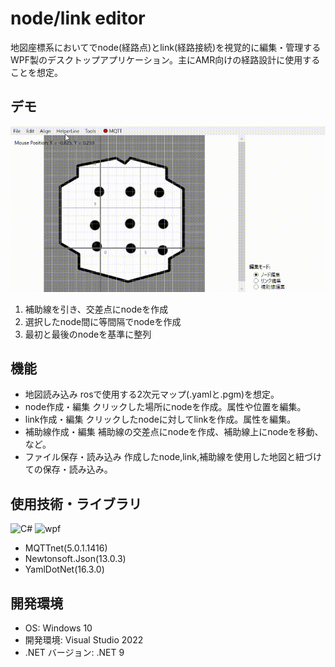 # node/link editor

地図座標系においてでnode(経路点)とlink(経路接続)を視覚的に編集・管理するWPF製のデスクトップアプリケーション。主にAMR向けの経路設計に使用することを想定。

## デモ

![デモ](images/demo.gif)

1. 補助線を引き、交差点にnodeを作成
2. 選択したnode間に等間隔でnodeを作成
3. 最初と最後のnodeを基準に整列

## 機能

- 地図読み込み
  rosで使用する2次元マップ(.yamlと.pgm)を想定。
- node作成・編集
  クリックした場所にnodeを作成。属性や位置を編集。
- link作成・編集
  クリックしたnodeに対してlinkを作成。属性を編集。
- 補助線作成・編集
  補助線の交差点にnodeを作成、補助線上にnodeを移動、など。
- ファイル保存・読み込み
  作成したnode,link,補助線を使用した地図と紐づけての保存・読み込み。

## 使用技術・ライブラリ

![C#](https://img.shields.io/badge/C%23-239120.svg)
![wpf](https://img.shields.io/badge/Windows-WPF-blue.svg)

- MQTTnet(5.0.1.1416)
- Newtonsoft.Json(13.0.3)
- YamlDotNet(16.3.0)

## 開発環境

- OS: Windows 10
- 開発環境: Visual Studio 2022
- .NET バージョン: .NET 9
